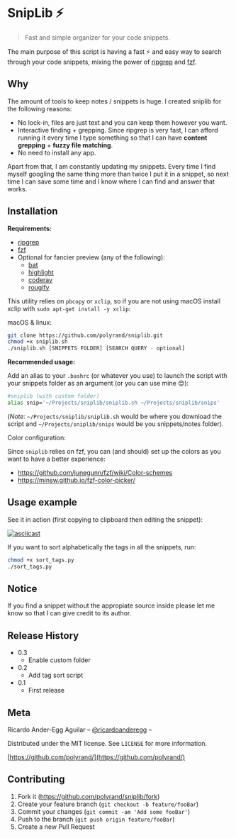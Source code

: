 # SnipLib ⚡️
> Fast and simple organizer for your code snippets.

The main purpose of this script is having a fast ⚡️ and easy way to search
through your code snippets, mixing the power of
[ripgrep](https://github.com/BurntSushi/ripgrep) and
[fzf](https://github.com/junegunn/fzf).

## Why

The amount of tools to keep notes / snippets is huge. I created sniplib for the
following reasons:

* No lock-in, files are just text and you can keep them however you want.
* Interactive finding + grepping. Since ripgrep is very fast, I can afford
    running it every time I type something so that I can have **content
    grepping** + **fuzzy file matching**.
* No need to install any app.

Apart from that, I am constantly updating my snippets. Every time I find myself googling the same thing more than twice I put it in a snippet, so next time I can save some time and I know where I can find and answer that works.

## Installation

**Requirements:**
* [ripgrep](https://github.com/BurntSushi/ripgrep)
* [fzf](https://github.com/junegunn/fzf)
* Optional for fancier preview (any of the following):
  * [bat](https://github.com/sharkdp/bat)
  * [highlight](https://github.com/felixfbecker/cli-highlight)
  * [coderay](https://github.com/rubychan/coderay)
  * [rougify](https://github.com/rouge-ruby/rouge)

This utility relies on `pbcopy` or `xclip`, so if you are not using macOS install xclip with `sudo apt-get install -y xclip`:


macOS & linux:

```sh
git clone https://github.com/polyrand/sniplib.git
chmod +x sniplib.sh
./sniplib.sh [SNIPPETS FOLDER] [SEARCH QUERY - optional]
```

**Recommended usage:**

Add an alias to your `.bashrc` (or whatever you use) to launch the script with your snippets folder as an argument (or
you can use mine 😊):

```bash
#sniplib (with custom folder)
alias snip='~/Projects/sniplib/sniplib.sh ~/Projects/sniplib/snips'
```

(*Note:* `~/Projects/sniplib/sniplib.sh` would be where you download the script and `~/Projects/sniplib/snips` would be you snippets/notes folder).

Color configuration:

Since `sniplib` relies on fzf, you can (and should) set up the colors as you want to have a better experience:

* https://github.com/junegunn/fzf/wiki/Color-schemes
* https://minsw.github.io/fzf-color-picker/

## Usage example

See it in action (first copying to clipboard then editing the snippet):

[![asciicast](https://asciinema.org/a/FKI3CtC094xsBP1Eks9frPmDw.svg)](https://asciinema.org/a/FKI3CtC094xsBP1Eks9frPmDw)

If you want to sort alphabetically the tags in all the snippets, run:

```bash
chmod +x sort_tags.py
./sort_tags.py
```

## Notice

If you find a snippet without the appropiate source inside please let me know so that I can give credit to its author.

## Release History

* 0.3
	* Enable custom folder
* 0.2
	* Add tag sort script
* 0.1
    * First release

## Meta

Ricardo Ander-Egg Aguilar – [@ricardoanderegg](https://twitter.com/ricardoanderegg) –

Distributed under the MIT license. See ``LICENSE`` for more information.

[https://github.com/polyrand/](https://github.com/polyrand/)

## Contributing

1. Fork it (<https://github.com/polyrand/sniplib/fork>)
2. Create your feature branch (`git checkout -b feature/fooBar`)
3. Commit your changes (`git commit -am 'Add some fooBar'`)
4. Push to the branch (`git push origin feature/fooBar`)
5. Create a new Pull Request
